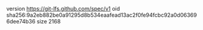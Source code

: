 version https://git-lfs.github.com/spec/v1
oid sha256:9a2eb882be0a91295d8b534eaafead13ac2f0fe94fcbc92a0d063696dee74b36
size 2168

